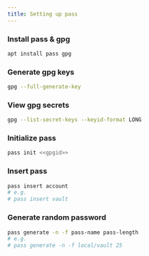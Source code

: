 ```yaml
---
title: Setting up pass
---
```


### Install pass & gpg

```bash
apt install pass gpg
```

### Generate gpg keys

```bash
gpg --full-generate-key
```

### View gpg secrets

```bash
gpg --list-secret-keys --keyid-format LONG
```

### Initialize pass

```bash
pass init <<gpgid>>
```

### Insert pass

```bash
pass insert account
# e.g.
# pass insert vault
```

### Generate random password

```bash
pass generate -n -f pass-name pass-length
# e.g.
# pass generate -n -f local/vault 25
```